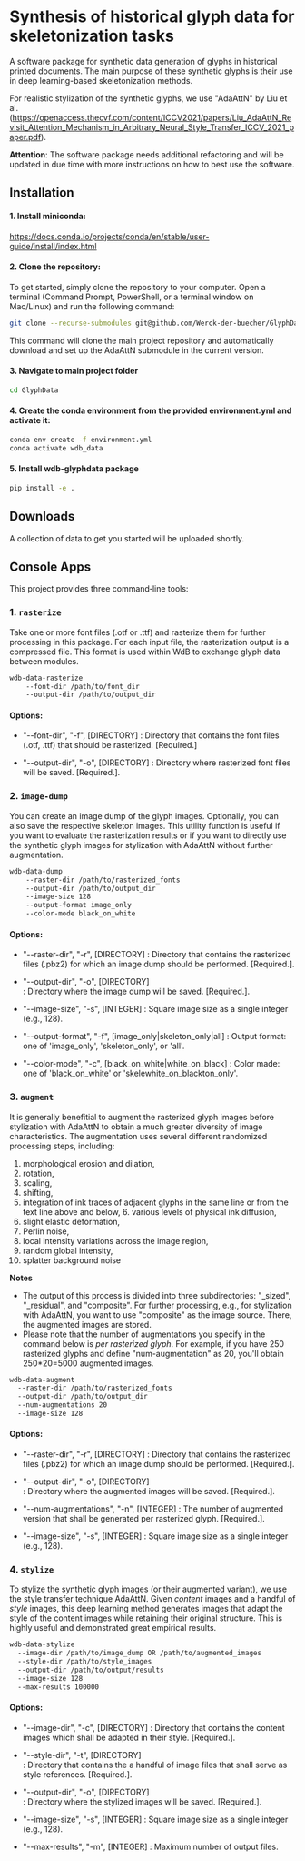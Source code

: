 # Synthesis of historical glyph data for skeletonization tasks
A software package for synthetic data generation of glyphs in historical printed documents. The main purpose of these synthetic glyphs is their use in deep learning-based skeletonization methods. 

For realistic stylization of the synthetic glyphs, we use "AdaAttN" by Liu et al. (https://openaccess.thecvf.com/content/ICCV2021/papers/Liu_AdaAttN_Revisit_Attention_Mechanism_in_Arbitrary_Neural_Style_Transfer_ICCV_2021_paper.pdf).

**Attention**: The software package needs additional refactoring and will be updated in due time with more instructions on how to best use the software.

## Installation

#### 1. Install miniconda: 

   https://docs.conda.io/projects/conda/en/stable/user-guide/install/index.html

#### 2. Clone the repository:
To get started, simply clone the repository to your computer. Open a terminal (Command Prompt, PowerShell, or a terminal window on Mac/Linux) and run the following command:

```bash
git clone --recurse-submodules git@github.com/Werck-der-buecher/GlyphData.git
```

This command will clone the main project repository and automatically download and set up the AdaAttN submodule in the current version.

#### 3. Navigate to main project folder

```bash
cd GlyphData
```

#### 4. Create the conda environment from the provided environment.yml and activate it:

```bash
conda env create -f environment.yml
conda activate wdb_data
```
   
#### 5. Install wdb-glyphdata package

```bash
pip install -e .
```
  
## Downloads
A collection of data to get you started will be uploaded shortly.

   
## Console Apps
This project provides three command‑line tools:

### 1. `rasterize`

Take one or more font files (.otf or .ttf) and rasterize them for further processing in this package. For each input file, the rasterization output is a compressed file. This format is used within WdB to exchange glyph data between modules.

```bash
wdb-data-rasterize
    --font-dir /path/to/font_dir
    --output-dir /path/to/output_dir
```
#### Options:

- "--font-dir", "-f", \[DIRECTORY\]
: Directory that contains the font files (.otf, .ttf) that should be rasterized. \[Required.\]

- "--output-dir", "-o", \[DIRECTORY\]
: Directory where rasterized font files will be saved. \[Required.\].

### 2. `image-dump`
You can create an image dump of the glyph images. Optionally, you can also save the respective skeleton images. This utility function is useful if you want to evaluate the rasterization results or if you want to directly use the synthetic glyph images for stylization with AdaAttN without further augmentation.  

```bash
wdb-data-dump   
    --raster-dir /path/to/rasterized_fonts
    --output-dir /path/to/output_dir
    --image-size 128
    --output-format image_only
    --color-mode black_on_white
```
#### Options:

- "--raster-dir", "-r", \[DIRECTORY\]
: Directory that contains the rasterized files (.pbz2) for which an image dump should be
                                  performed. \[Required.\].          

- "--output-dir", "-o", \[DIRECTORY\]     
: Directory where the image dump will be saved. \[Required.\].

- "--image-size", "-s", \[INTEGER\]
: Square image size as a single integer (e.g., 128). 

- "--output-format", "-f", \[image_only|skeleton_only|all\]
: Output format: one of 'image_only', 'skeleton_only', or 'all'.

- "--color-mode", "-c", \[black_on_white|white_on_black\]
: Color made: one of 'black_on_white' or 'skelewhite_on_blackton_only'.


### 3. `augment`

It is generally benefitial to augment the rasterized glyph images before stylization with AdaAttN to obtain a much greater diversity of image characteristics. The augmentation uses several different randomized processing steps, including: 
1. morphological erosion and dilation, 
2. rotation, 
3. scaling, 
4. shifting, 
5. integration of ink traces of adjacent glyphs in the same line or from the text line above and below, 6. various levels of physical ink diffusion, 
7. slight elastic deformation,
8. Perlin noise, 
9. local intensity variations across the image region, 
10. random global intensity,
11. splatter background noise 

**Notes**
- The output of this process is divided into three subdirectories: "_sized", "_residual", and "composite". For further processing, e.g., for stylization with AdaAttN, you want to use "composite" as the image source. There, the augmented images are stored.
- Please note that the number of augmentations you specify in the command below is *per rasterized glyph*. For example, if you have 250 rasterized glyphs and define "num-augmentation" as 20, you'll obtain 250*20=5000 augmented images.

```bash
wdb-data-augment   
  --raster-dir /path/to/rasterized_fonts
  --output-dir /path/to/output_dir
  --num-augmentations 20
  --image-size 128
```
#### Options:

- "--raster-dir", "-r", \[DIRECTORY\]
: Directory that contains the rasterized files (.pbz2) for which an image dump should be
                                  performed. \[Required.\].          

- "--output-dir", "-o", \[DIRECTORY\]     
: Directory where the augmented images will be saved. \[Required.\].

- "--num-augmentations", "-n", \[INTEGER\]
: The number of augmented version that shall be generated per rasterized glyph. \[Required.\].

- "--image-size", "-s", \[INTEGER\]
: Square image size as a single integer (e.g., 128). 

### 4. `stylize`

To stylize the synthetic glyph images (or their augmented variant), we use the style transfer technique AdaAttN. Given *content* images and a handful of *style* images, this deep learning method generates images that adapt the style of the content images while retaining their original structure. This is highly useful and demonstrated great empirical results.

```bash
wdb-data-stylize   
  --image-dir /path/to/image_dump OR /path/to/augmented_images
  --style-dir /path/to/style_images
  --output-dir /path/to/output/results
  --image-size 128
  --max-results 100000
```
#### Options:

- "--image-dir", "-c", \[DIRECTORY\]
: Directory that contains the content images which shall be adapted in their style. \[Required.].          

- "--style-dir", "-t", \[DIRECTORY\]     
: Directory that contains the a handful of image files that shall serve as style references. \[Required.\].

- "--output-dir", "-o", \[DIRECTORY\]     
: Directory where the stylized images will be saved. \[Required.\].

- "--image-size", "-s", \[INTEGER\]
: Square image size as a single integer (e.g., 128). 

- "--max-results", "-m", \[INTEGER\]
: Maximum number of output files.

